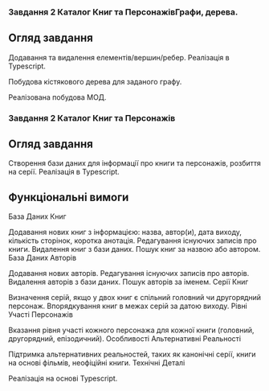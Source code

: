 ### Завдання 2 Каталог Книг та ПерсонажівГрафи, дерева. 
## Огляд завдання
Додавання та видалення елементів/вершин/ребер. Реалізація в Typescript.

Побудова кістякового дерева для заданого графу. 

Реалізована побудова МОД.


### Завдання 2 Каталог Книг та Персонажів
## Огляд завдання
Створення бази даних для інформації про книги та персонажів, розбиття на серії. Реалізація в Typescript.
## Функціональні вимоги
База Даних Книг

Додавання нових книг з інформацією: назва, автор(и), дата виходу, кількість сторінок, коротка анотація.
Редагування існуючих записів про книги.
Видалення книг з бази даних.
Пошук книг за назвою або автором.
База Даних Авторів

Додавання нових авторів.
Редагування існуючих записів про авторів.
Видалення авторів з бази даних.
Пошук авторів за іменем.
Серії Книг

Визначення серій, якщо у двох книг є спільний головний чи другорядний персонаж.
Впорядкування книг в межах серій за датою виходу.
Рівні Участі Персонажів

Вказання рівня участі кожного персонажа для кожної книги (головний, другорядний, епізодичний).
Особливості
Альтернативні Реальності

Підтримка альтернативних реальностей, таких як канонічні серії, книги на основі фільмів, неофіційні книги.
Технічні Деталі

Реалізація на основі Typescript.
